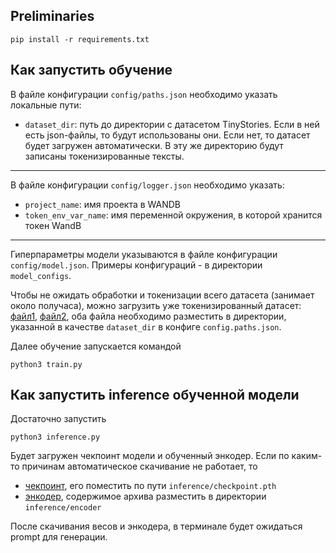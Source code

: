 ## Preliminaries

```commandline
pip install -r requirements.txt
```

## Как запустить обучение

В файле конфигурации `config/paths.json` необходимо указать
локальные пути:
- `dataset_dir`: путь до директории с датасетом TinyStories.
Если в ней есть json-файлы, то будут использованы они.
Если нет, то датасет будет загружен автоматически.
В эту же директорию будут записаны токенизированные тексты.

---

В файле конфигурации `config/logger.json` необходимо указать:
- `project_name`: имя проекта в WANDB
- `token_env_var_name`: имя переменной окружения, в которой хранится токен WandB

---

Гиперпараметры модели указываются в файле конфигурации `config/model.json`.
Примеры конфигураций - в директории `model_configs`.

Чтобы не ожидать обработки и токенизации всего датасета (занимает около получаса), можно загрузить уже
токенизированный датасет: [файл1](https://disk.yandex.ru/d/sQ4q4eciNqrS4A), [файл2](https://disk.yandex.ru/d/ZtcSBAH9hdKNZA),
оба файла необходимо разместить в директории, указанной в качестве `dataset_dir` в конфиге `config.paths.json`.

Далее обучение запускается командой
```commandline
python3 train.py
```

## Как запустить inference обученной модели

Достаточно запустить
```commandline
python3 inference.py
```

Будет загружен чекпоинт модели и обученный энкодер.
Если по каким-то причинам автоматическое скачивание не работает, то
- [чекпоинт](https://drive.google.com/file/d/1Fsknyk8DWbI1nASTISscU2Kwxbr3gKYl/view?usp=sharing),
его поместить по пути `inference/checkpoint.pth`
- [энкодер](https://drive.google.com/file/d/1vOVg500jLVlqTKhXeeNeL2H5DTtn_Wiv/view?usp=drive_link),
содержимое архива разместить в директории `inference/encoder`

После скачивания весов и энкодера, в терминале будет ожидаться prompt для генерации.
